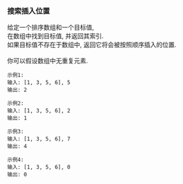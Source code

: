 
### 搜索插入位置

给定一个排序数组和一个目标值, <br/>
在数组中找到目标值, 并返回其索引. <br/>
如果目标值不存在于数组中, 返回它将会被按照顺序插入的位置. <br/>
<br/>
你可以假设数组中无重复元素. <br/>

```
示例1:
输入: [1, 3, 5, 6], 5
输出: 2

示例2:
输入: [1, 3, 5, 6], 2
输出: 1

示例3:
输入: [1, 3, 5, 6], 7
输出: 4

示例4:
输入: [1, 3, 5, 6], 0
输出: 0
```
